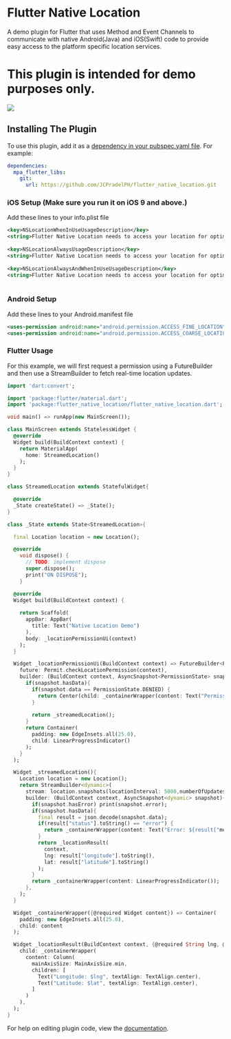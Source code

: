 # Flutter Native Location

A demo plugin for Flutter that uses Method and Event Channels to communicate with native Android(Java) and iOS(Swift) code to provide easy access to the platform specific location services.

# This plugin is intended for demo purposes only.

![](https://firebasestorage.googleapis.com/v0/b/github-demo-9415c.appspot.com/o/final.gif?alt=media&token=7e6bec3b-79aa-4a1c-9897-63a262f7d8e7)

## Installing The Plugin
To use this plugin, add it as a [dependency in your pubspec.yaml file](https://flutter.io/platform-plugins/). For example:

```yaml
dependencies:
  mpa_flutter_libs:    
    git: 
      url: https://github.com/JCPradelPH/flutter_native_location.git
```

### iOS Setup (Make sure you run it on iOS 9 and above.)
Add these lines to your info.plist file
```xml
<key>NSLocationWhenInUseUsageDescription</key>
<string>Flutter Native Location needs to access your location for optimized app experience</string>
	
<key>NSLocationAlwaysUsageDescription</key>
<string>Flutter Native Location needs to access your location for optimized app experience</string>
	
<key>NSLocationAlwaysAndWhenInUseUsageDescription</key>
<string>Flutter Native Location needs to access your location for optimized app experience</string>
  
```
### Android Setup
Add these lines to your Android.manifest file
```xml
<uses-permission android:name="android.permission.ACCESS_FINE_LOCATION"/>
<uses-permission android:name="android.permission.ACCESS_COARSE_LOCATION"/>

```
### Flutter Usage
For this example, we will first request a permission using a FutureBuilder and then use a StreamBuilder to fetch real-time location updates.

```dart
import 'dart:convert';

import 'package:flutter/material.dart';
import 'package:flutter_native_location/flutter_native_location.dart';

void main() => runApp(new MainScreen());

class MainScreen extends StatelessWidget {
  @override
  Widget build(BuildContext context) {
    return MaterialApp(
      home: StreamedLocation()
    );
  }
}

class StreamedLocation extends StatefulWidget{

  @override
  _State createState() => _State();
}

class _State extends State<StreamedLocation>{

  final Location location = new Location();

  @override
    void dispose() {
      // TODO: implement dispose
      super.dispose();
      print("ON DISPOSE");
    }

  @override
  Widget build(BuildContext context) {
    
    return Scaffold(
      appBar: AppBar(
        title: Text("Native Location Demo")
      ),
      body: _locationPermissionUi(context)
    );
  }

  Widget _locationPermissionUi(BuildContext context) => FutureBuilder<PermissionState>(
    future: Permit.checkLocationPermission(context),
    builder: (BuildContext context, AsyncSnapshot<PermissionState> snapshot){
      if(snapshot.hasData){
        if(snapshot.data == PermissionState.DENIED) {
          return Center(child: _containerWrapper(content: Text("Permission Denied", textAlign: TextAlign.center)));
        }
        
        return _streamedLocation();
      }
      return Container(
        padding: new EdgeInsets.all(25.0),
        child: LinearProgressIndicator()
      );
    }
  );

  Widget _streamedLocation(){
    Location location = new Location();
    return StreamBuilder<dynamic>(
      stream: location.snapshots(locationInterval: 5000,numberOfUpdates: 4),
      builder: (BuildContext context, AsyncSnapshot<dynamic> snapshot){
        if(snapshot.hasError) print(snapshot.error);
        if(snapshot.hasData){
          final result = json.decode(snapshot.data);
          if(result["status"].toString() == "error") {
            return _containerWrapper(content: Text("Error: ${result["message"].toString()}", textAlign: TextAlign.center));
          }
          return _locationResult(
            context,
            lng: result["longitude"].toString(), 
            lat: result["latitude"].toString()
          );
        }
        return _containerWrapper(content: LinearProgressIndicator());
      },
    );
  }

  Widget _containerWrapper({@required Widget content}) => Container(
    padding: new EdgeInsets.all(25.0),
    child: content
  );

  Widget _locationResult(BuildContext context, {@required String lng, @required String lat}) => Center(
    child: _containerWrapper(
      content: Column(
        mainAxisSize: MainAxisSize.min,
        children: [
          Text("Longitude: $lng", textAlign: TextAlign.center),
          Text("Latitude: $lat", textAlign: TextAlign.center),
        ]
      )
    ),
  );
}
```

For help on editing plugin code, view the [documentation](https://flutter.io/developing-packages/#edit-plugin-package).
